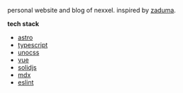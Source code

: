 personal website and blog of nexxel. inspired by [zaduma](https://github.com/hasparus/zaduma).

**tech stack**

- [astro](https://astro.build)
- [typescript](https://typescriptlang.org)
- [unocss](https://unocss.dev)
- [vue](https://vuejs.org)
- [solidjs](https://solidjs.com)
- [mdx](https://mdxjs.com)
- [eslint](https://eslint.org/)


